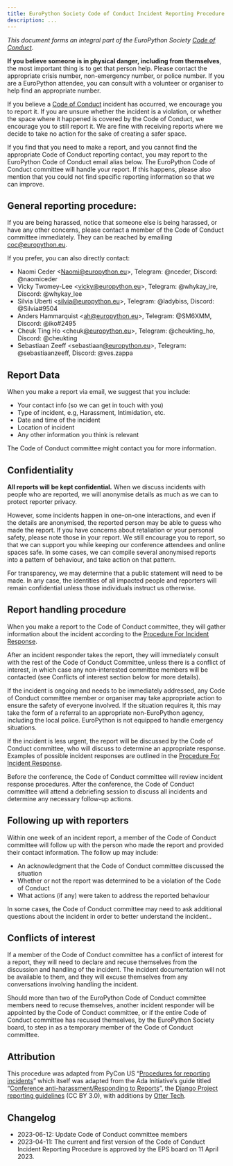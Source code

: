 ```yaml
---
title: EuroPython Society Code of Conduct Incident Reporting Procedure
description: ...
---
```


*This document forms an integral part of the EuroPython Society [Code of Conduct](/about/coc/).*

**If you believe someone is in physical danger, including from themselves**, the most important thing is to get that person help. Please contact the appropriate crisis number, non\-emergency number, or police number. If you are a EuroPython attendee, you can consult with a volunteer or organiser to help find an appropriate number.

If you believe a [Code of Conduct](/about/coc/) incident has occurred, we encourage you to report it. If you are unsure whether the incident is a violation, or whether the space where it happened is covered by the Code of Conduct, we encourage you to still report it. We are fine with receiving reports where we decide to take no action for the sake of creating a safer space.

If you find that you need to make a report, and you cannot find the appropriate Code of Conduct reporting contact, you may report to the EuroPython Code of Conduct email alias below. The EuroPython Code of Conduct committee will handle your report. If this happens, please also mention that you could not find specific reporting information so that we can improve.

## General reporting procedure:

If you are being harassed, notice that someone else is being harassed, or have any other concerns, please contact a member of the Code of Conduct committee immediately. They can be reached by emailing [coc@europython.eu](mailto:coc@europython.eu).

If you prefer, you can also directly contact:

* Naomi Ceder \<[Naomi@europython.eu](mailto:Naomi@europython.eu)\>, Telegram: @nceder, Discord: @naomiceder
* Vicky Twomey\-Lee \<[vicky@europython.eu](mailto:vicky@europython.eu)\>, Telegram: @whykay\_ire, Discord: @whykay\_lee
* Silvia Uberti \<silvia@europython.eu\>, Telegram: @ladybiss, Discord: @Silvia\#9504
* Anders Hammarquist \<[ah@europython.eu](mailto:ah@europython.eu)\>, Telegram: @SM6XMM, Discord: @iko\#2495
* Cheuk Ting Ho \<cheuk[@europython.eu](mailto:ah@europython.eu)\>, Telegram: @cheukting\_ho, Discord: @cheukting
* Sebastiaan Zeeff \<sebastiaan[@europython.eu](mailto:ah@europython.eu)\>, Telegram: @sebastiaanzeeff, Discord: @ves.zappa

## Report Data

When you make a report via email, we suggest that you include:

* Your contact info (so we can get in touch with you)
* Type of incident, e.g, Harassment, Intimidation, etc.
* Date and time of the incident
* Location of incident
* Any other information you think is relevant

The Code of Conduct committee might contact you for more information.

## Confidentiality

**All reports will be kept confidential.** When we discuss incidents with people who are reported, we will anonymise details as much as we can to protect reporter privacy.

However, some incidents happen in one\-on\-one interactions, and even if the details are anonymised, the reported person may be able to guess who made the report. If you have concerns about retaliation or your personal safety, please note those in your report. We still encourage you to report, so that we can support you while keeping our conference attendees and online spaces safe. In some cases, we can compile several anonymised reports into a pattern of behaviour, and take action on that pattern.

For transparency, we may determine that a public statement will need to be made. In any case, the identities of all impacted people and reporters will remain confidential unless those individuals instruct us otherwise.

## Report handling procedure

When you make a report to the Code of Conduct committee, they will gather information about the incident according to the [Procedure For Incident Response](/about/coc-enforcement-procedure/).

After an incident responder takes the report, they will immediately consult with the rest of the Code of Conduct Committee, unless there is a conflict of interest, in which case any non\-interested committee members will be contacted (see Conflicts of interest section below for more details).

If the incident is ongoing and needs to be immediately addressed, any Code of Conduct committee member or organiser may take appropriate action to ensure the safety of everyone involved. If the situation requires it, this may take the form of a referral to an appropriate non\-EuroPython agency, including the local police. EuroPython is not equipped to handle emergency situations.

If the incident is less urgent, the report will be discussed by the Code of Conduct committee, who will discuss to determine an appropriate response. Examples of possible incident responses are outlined in the [Procedure For Incident Response](/about/coc-enforcement-procedure/).

Before the conference, the Code of Conduct committee will review incident response procedures. After the conference, the Code of Conduct committee will attend a debriefing session to discuss all incidents and determine any necessary follow\-up actions.

## Following up with reporters

Within one week of an incident report, a member of the Code of Conduct committee will follow up with the person who made the report and provided their contact information. The follow up may include:

* An acknowledgment that the Code of Conduct committee discussed the situation
* Whether or not the report was determined to be a violation of the Code of Conduct
* What actions (if any) were taken to address the reported behaviour

In some cases, the Code of Conduct committee may need to ask additional questions about the incident in order to better understand the incident..

## Conflicts of interest

If a member of the Code of Conduct committee has a conflict of interest for a report, they will need to declare and recuse themselves from the discussion and handling of the incident. The incident documentation will not be available to them, and they will excuse themselves from any conversations involving handling the incident.

Should more than two of the EuroPython Code of Conduct committee members need to recuse themselves, another incident responder will be appointed by the Code of Conduct committee, or if the entire Code of Conduct committee has recused themselves, by the EuroPython Society board, to step in as a temporary member of the Code of Conduct committee.

## Attribution

This procedure was adapted from PyCon US “[Procedures for reporting incidents](https://us.pycon.org/2022/about/code-of-conduct/attendee-procedure/)” which itself was adapted from the Ada Initiative’s guide titled “[Conference anti\-harassment/Responding to Reports](http://geekfeminism.wikia.com/wiki/Conference_anti-harassment/Responding_to_reports)”, the [Django Project reporting guidelines](https://www.djangoproject.com/conduct/reporting/) (CC BY 3\.0\), with additions by [Otter Tech](https://otter.technology/).

## Changelog

* 2023\-06\-12: Update Code of Conduct committee members
* 2023\-04\-11: The current and first version of the Code of Conduct Incident Reporting Procedure is approved by the EPS board on 11 April 2023\.


